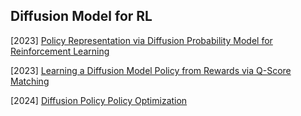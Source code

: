 ## Diffusion Model for RL

[2023] [Policy Representation via Diffusion Probability Model for Reinforcement Learning](https://arxiv.org/abs/2305.13122)

[2023] [Learning a Diffusion Model Policy from Rewards via Q-Score Matching](https://arxiv.org/abs/2312.11752)

[2024] [Diffusion Policy Policy Optimization](https://arxiv.org/abs/2409.00588)